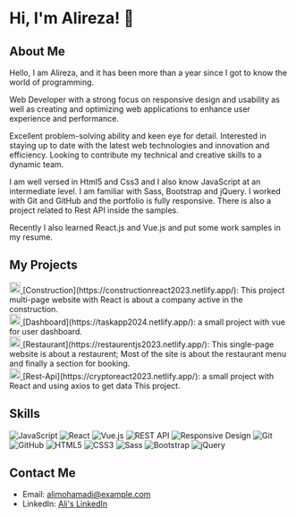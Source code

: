 # Hi, I'm Alireza! 👋

## About Me
Hello, I am Alireza, and it has been more than a year since I got to know the world of programming.

Web Developer with a strong focus on responsive design and usability as well as creating and optimizing web applications to enhance user experience and performance.

Excellent problem-solving ability and keen eye for detail. Interested in staying up to date with the latest web technologies and innovation and efficiency. Looking to contribute my technical and creative skills to a dynamic team.

I am well versed in Html5 and Css3 and I also know JavaScript at an intermediate level. I am familiar with Sass, Bootstrap and jQuery. I worked with Git and GitHub and the portfolio is fully responsive. There is also a project related to Rest API inside the samples.

Recently I also learned React.js and Vue.js and put some work samples in my resume.

## My Projects
<a href="https://constructionreact2023.netlify.app/">
    <img src="https://constructionreact2023.netlify.app/Favicon.ico" alt="Favicon" width="20" height="20">
</a>
[Construction](https://constructionreact2023.netlify.app/): This project multi-page website with React is about a company active in the construction.
<br/>
<a href="https://taskapp2024.netlify.app/">
    <img src="https://taskapp2024.netlify.app/Favicon.ico" alt="Favicon" width="20" height="20">
</a>
[Dashboard](https://taskapp2024.netlify.app/): a small project with vue for user dashboard.
<br/>
<a href="https://restaurentjs2023.netlify.app/">
    <img src="https://restaurentjs2023.netlify.app/Images/Favicon.ico" alt="Favicon" width="20" height="20">
</a>
[Restaurant](https://restaurentjs2023.netlify.app/): This single-page website is about a restaurent; Most of the site is about the restaurant menu and finally a section for booking.
<br/>
<a href="https://cryptoreact2023.netlify.app/">
    <img src="https://cryptoreact2023.netlify.app/Favicon.ico" alt="Favicon" width="20" height="20">
</a>
[Rest-Api](https://cryptoreact2023.netlify.app/): a small project with React and using axios to get data This project.
  
## Skills
![JavaScript](https://img.shields.io/badge/-JavaScript-F0DB4F?style=for-the-badge&logo=javascript&logoColor=black)
![React](https://img.shields.io/badge/-React-61DAFB?style=for-the-badge&logo=react&logoColor=black)
![Vue.js](https://img.shields.io/badge/-Vue.js-4FC08D?style=for-the-badge&logo=vue.js&logoColor=white)
![REST API](https://img.shields.io/badge/-REST&#32;API-gray?style=for-the-badge&logo=api&logoColor=black)
![Responsive Design](https://img.shields.io/badge/-Responsive&#32;Design-0DB7ED?style=for-the-badge&logo=responsive&logoColor=white)
![Git](https://img.shields.io/badge/-Git-F05033?style=for-the-badge&logo=git&logoColor=white)
![GitHub](https://img.shields.io/badge/-GitHub-181717?style=for-the-badge&logo=github&logoColor=white)
![HTML5](https://img.shields.io/badge/-HTML5-E34F26?style=for-the-badge&logo=html5&logoColor=white)
![CSS3](https://img.shields.io/badge/-CSS3-1572B6?style=for-the-badge&logo=css3&logoColor=white)
![Sass](https://img.shields.io/badge/-Sass-CC6699?style=for-the-badge&logo=sass&logoColor=white)
![Bootstrap](https://img.shields.io/badge/-Bootstrap-7952B3?style=for-the-badge&logo=bootstrap&logoColor=white)
![jQuery](https://img.shields.io/badge/-jQuery-0769AD?style=for-the-badge&logo=jquery&logoColor=white)

## Contact Me
- Email: alimohamadi@example.com
- LinkedIn: [Ali's LinkedIn](https://www.linkedin.com/in/alimohamadi)
